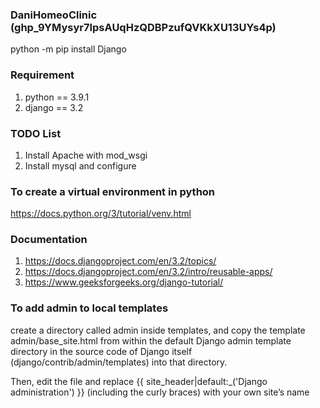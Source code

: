 ### DaniHomeoClinic (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)
python -m pip install Django

### Requirement
1. python == 3.9.1
2. django == 3.2


### TODO List
1. Install Apache with mod_wsgi
2. Install mysql and configure 


### To create a virtual environment in python
https://docs.python.org/3/tutorial/venv.html


### Documentation
1. https://docs.djangoproject.com/en/3.2/topics/
2. https://docs.djangoproject.com/en/3.2/intro/reusable-apps/
3. https://www.geeksforgeeks.org/django-tutorial/


### To add admin to local templates
create a directory called admin inside templates, and copy the template admin/base_site.html from within the default 
Django admin template directory in the source code of Django itself (django/contrib/admin/templates) into that directory.

Then, edit the file and replace {{ site_header|default:_('Django administration') }} (including the curly braces) with your own site’s name
